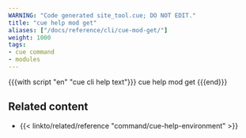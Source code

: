 ```yaml
---
WARNING: "Code generated site_tool.cue; DO NOT EDIT."
title: "cue help mod get"
aliases: ["/docs/reference/cli/cue-mod-get/"]
weight: 1000
tags:
- cue command
- modules
---
```


{{{with script "en" "cue cli help text"}}}
cue help mod get
{{{end}}}
## Related content

- {{< linkto/related/reference "command/cue-help-environment" >}}